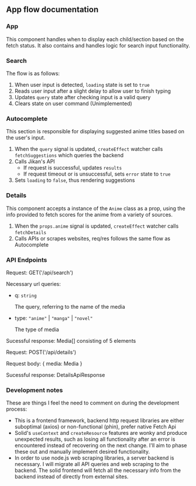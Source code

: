 ## App flow documentation

### App
This component handles when to display each child/section based on the fetch status. It also contains and handles logic for search input functionality.

### Search
The flow is as follows:
1. When user input is detected, `loading` state is set to `true`
2. Reads user input after a slight delay to allow user to finish typing
3. Updates `query` state after checking input is a valid query
4. Clears state on user command (Unimplemented)

### Autocomplete
This section is responsible for displaying suggested anime titles based on the user's input.
1. When the `query` signal is updated, `createEffect` watcher calls `fetchSuggestions` which queries the backend
2. Calls Jikan's API
   - If request is successful, updates `results`
   - If request timeout or is unsuccessful, sets `error` state to `true`
3. Sets `loading` to `false`, thus rendering suggestions

### Details
This component accepts a instance of the `Anime` class as a prop, using the info provided to fetch scores for the anime from a variety of sources.
1. When the `props.anime` signal is updated, `createEffect` watcher calls `fetchDetails` 
2. Calls APIs or scrapes websites, req/res follows the same flow as Autocomplete

### API Endpoints
Request: GET('/api/search')

Necessary url queries: 
- q: `string`
  
   The query, referring to the name of the media

- type: `"anime"` |  `"manga"` |  `"novel"`
  
   The type of media

Sucessful response: Media[] consisting of 5 elements



Request: POST('/api/details')

Request body: {
   media: Media
}

Sucessful response: DetailsApiResponse

### Development notes
These are things I feel the need to comment on during the development process:
- This is a frontend framework, backend http request libraries are either suboptimal (axios) or non-functional (phin), prefer native Fetch Api
- Solid's `useContext` and `createResource` features are wonky and produce unexpected results, such as losing all functionality after an error is encountered instead of recovering on the next change. I'll aim to phase these out and manually implement desired functionality.
- In order to use node.js web scraping libraries, a server backend is necessary. I will migrate all API queries and web scraping to the backend. The solid frontend will fetch all the necessary info from the backend instead of directly from external sites.